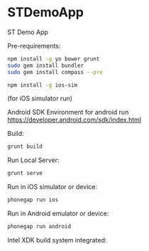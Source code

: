 STDemoApp
=========

ST Demo App

Pre-requirements:
```bash
npm install -g yo bower grunt 
sudo gem install bundler
sudo gem install compass --pre
```

```bash
npm install -g ios-sim
```

(for iOS simulator run)

Android SDK Environment for android run https://developer.android.com/sdk/index.html

Build:
```bash
grunt build
```

Run Local Server:
```bash
grunt serve
```

Run in iOS simulator or device:
```bash
phonegap run ios
```

Run in Android emulator or device:
```bash
phonegap run android
```

Intel XDK build system integrated:
